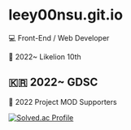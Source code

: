 # leey00nsu.git.io
💻 Front-End / Web Developer

🦁 2022~ Likelion 10th

🇰🇷 2022~ GDSC
------------------------------
🍄 2022 Project MOD Supporters

[![Solved.ac Profile](http://mazassumnida.wtf/api/v2/generate_badge?boj=leeyoonsu96)](https://solved.ac/leeyoonsu96/)

